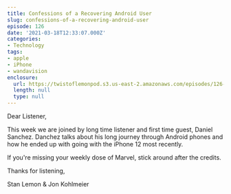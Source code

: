 ```yaml
---
title: Confessions of a Recovering Android User
slug: confessions-of-a-recovering-android-user
episode: 126
date: '2021-03-18T12:33:07.000Z'
categories:
- Technology
tags:
- apple
- iPhone
- wandavision
enclosure:
  url: https://twistoflemonpod.s3.us-east-2.amazonaws.com/episodes/126-lwatol-20210318.mp3
  length: null
  type: null
---
```


Dear Listener,

This week we are joined by long time listener and first time guest, Daniel Sanchez. Danchez talks about his long journey through Android phones and how he ended up with going with the iPhone 12 most recently.

If you're missing your weekly dose of Marvel, stick around after the credits.

Thanks for listening,

Stan Lemon & Jon Kohlmeier
